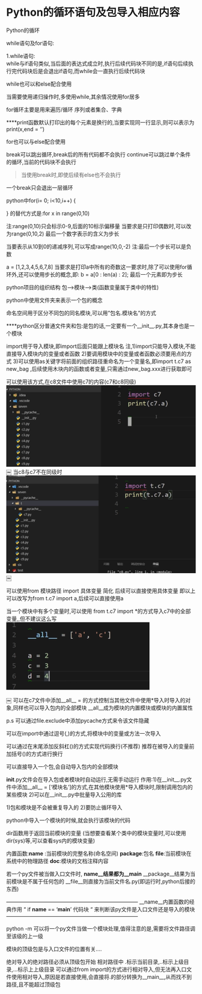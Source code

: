 # Python的循环语句及包导入相应内容

Python的循环

while语句及for语句:

1.while语句:</br>
while与if语句类似,当后面的表达式成立时,执行后续代码块不同的是,if语句后续执行完代码块后是会退出if语句,而while会一直执行后续代码块

while也可以和else配合使用

当需要使用递归操作时,多使用while,其余情况使用for居多

for循环主要是用来遍历/循环 序列或者集合、字典

****print函数默认打印出的每个元素是换行的,当要实现同一行显示,则可以表示为print(x,end = ‘’)

for也可以与else配合使用

break可以跳出循环,break后的所有代码都不会执行
continue可以跳过单个条件的循环,当前的代码块不会执行

>当使用break时,即使后续有else也不会执行

一个break只会退出一层循环

python中for(i= 0; i<10,i++)
{

}
的替代方式是:for x in range(0,10)

注:range(0,10)只会标示0-9,后面的10标示偏移量
当要求是只打印偶数时,可以改为range(0,10,2)
最后一个数字表示的含义为步长

当要表示从10到0的递减序列,可以写成range(10,0,-2)
注:最后一个步长可以是负数

a = [1,2,3,4,5,6,7,8]
当要求是打印a中所有的奇数这一要求时,除了可以使用for循环外,还可以使用步长的概念,即:
b = a[0 : len(a) : 2]; 最后一个元素即为步长

python项目的组织结构
包—>模块—>类(函数变量属于类中的特性)

python中使用文件夹来表示一个包的概念

命名空间用于区分不同包的同名模块,可以用”包名.模块名”的方式

****python区分普通文件夹和包:是包的话,一定要有一个__init__.py,其本身也是一个模块

import用于导入模块,即import后面只能跟上模块名
注,1)import只能导入模块,不能直接导入模块内的变量或者函数
2)要调用模块中的变量或者函数必须要用点的方式
3)可以使用as关键字将前面的组织路径重命名为一个变量名,即import t.c7 as new_bag ,后续使用木块内的函数或者变量,只需通过new_bag.xxx进行获取即可

可以使用该方式,在c8文件中使用c7的内容(c7和c8同级)
![1-1](Snip20180224_2.png)
￼
当c8与c7不在同级时
![1-2](Snip20180224_3.png)
￼

可以使用from 模块路径 import 具体变量  简化
后续可以直接使用具体变量
即以上可以改写为from t.c7 import a,后续可以直接使用a

当一个模块中有多个变量时,可以使用 from t.c7 import *的方式导入c7中的全部变量,,但不建议这么写
![1-3](Snip20180224_4.png)

￼
可以在c7文件中添加__all__ = 的方式控制当其他文件中使用*导入时导入的对象,同样也可以导入包内的全部模块
__all__成为模块的内置模块或模块的内置属性

p.s 可以通过file.exclude中添加pycache方式来令该文件隐藏

可以在import中通过逗号(,)的方式,将模块中的变量或方法一次导入

可以通过在末尾添加反斜杠(\)的方式实现代码换行(不推荐)
推荐在被导入的变量前加括号()的方式进行换行

可以直接导入一个包,会自动导入包内的全部模块

__init__.py文件会在导入包或者模块时自动运行,无需手动运行
作用:1)在__init__.py文件中添加__all__ = [‘模块名’]的方式,在其他模块使用*导入模块时,限制调用包内的某些模块
2)可以在__init__.py中批量导入公用的库

1)包和模块是不会被重复导入的
2)要防止循环导入

python中导入一个模块的时候,就会执行该模块的代码

dir函数用于返回当前模块的变量
(当想要查看某个类中的模块变量时,可以使用dir(sys)等,可以查看sys内的模块变量)

内置函数:__name__  :当前模块的完整名称(命名空间)
		__package__:包名
		__file__:当前模块在系统中的物理路径
		__doc__:模块的文档注释内容

若一个py文件被当做入口文件时,
__name__结果都为__main__
__package__结果为当前模块是不属于任何包的
__file__则直接为当前文件名.py(即运行时,python后接的东西)

—————————————————————————
__name__内置函数的经典作用
“
if __name__ == ‘__main__’
	代码块
“
来判断该py文件是入口文件还是导入的模块
—————————————————————————

python -m 可以将一个py文件当做一个模块处理,值得注意的是,需要将文件路径调至该级的上一级

模块的顶级包是与入口文件的位置有关....

绝对导入的绝对路径必须从顶级包开始
相对路径中 .标示当前目录,..标示上级目录,…标示上上级目录
可以通过from import的方式进行相对导入,但无法再入口文件使用相对导入,原因是若直接使用,会直接将.的部分转换为__main__,从而找不到路径,且不能超过顶级包